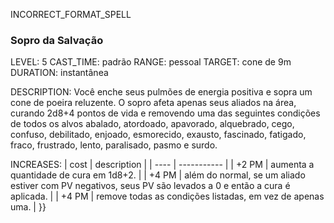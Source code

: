 INCORRECT_FORMAT_SPELL
### Sopro da Salvação
LEVEL: 5
CAST_TIME: padrão
RANGE: pessoal
TARGET: cone de 9m
DURATION: instantânea

DESCRIPTION:
Você enche seus pulmões de energia positiva e sopra um cone de poeira reluzente. O sopro afeta apenas seus aliados na área, curando 2d8+4 pontos de vida e removendo uma das seguintes condições de todos os alvos abalado, atordoado, apavorado, alquebrado, cego, confuso, debilitado, enjoado, esmorecido, exausto, fascinado, fatigado, fraco, frustrado, lento, paralisado, pasmo e surdo.

INCREASES:
| cost | description |
| ---- | ----------- |
| +2 PM | aumenta a quantidade de cura em 1d8+2. |
| +4 PM | além do normal, se um aliado estiver com PV negativos, seus PV são levados a 0 e então a cura é aplicada. |
| +4 PM | remove todas as condições listadas, em vez de apenas uma. |
}}
